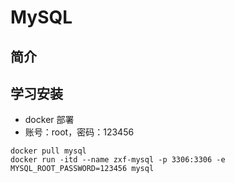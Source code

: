 # MySQL

## 简介

## 学习安装
- docker 部署
- 账号：root，密码：123456
```
docker pull mysql
docker run -itd --name zxf-mysql -p 3306:3306 -e MYSQL_ROOT_PASSWORD=123456 mysql
```
